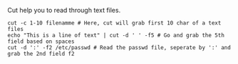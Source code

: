 Cut help you to read through text files.

```shell
cut -c 1-10 filenamme # Here, cut will grab first 10 char of a text files
echo "This is a line of text" | cut -d ' ' -f5 # Go and grab the 5th field based on spaces
cut -d ':' -f2 /etc/passwd # Read the passwd file, seperate by ':' and grab the 2nd field f2

```
